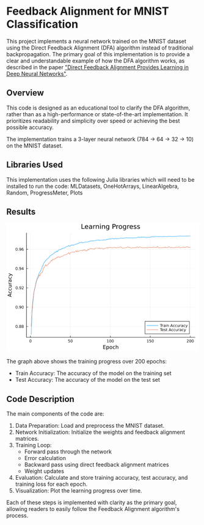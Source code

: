 # Feedback Alignment for MNIST Classification

This project implements a neural network trained on the MNIST dataset using the Direct Feedback Alignment (DFA) algorithm instead of traditional backpropagation. The primary goal of this implementation is to provide a clear and understandable example of how the DFA algorithm works, as described in the paper ["Direct Feedback Alignment Provides Learning in Deep Neural Networks"](https://arxiv.org/abs/1609.01596).

## Overview

This code is designed as an educational tool to clarify the DFA algorithm, rather than as a high-performance or state-of-the-art implementation. It prioritizes readability and simplicity over speed or achieving the best possible accuracy.

The implementation trains a 3-layer neural network (784 -> 64 -> 32 -> 10) on the MNIST dataset.

## Libraries Used

This implementation uses the following Julia libraries which will need to be installed to run the code: MLDatasets, OneHotArrays, LinearAlgebra, Random, ProgressMeter, Plots

## Results

![Learning Progress](learning_progress.png)

The graph above shows the training progress over 200 epochs:

- Train Accuracy: The accuracy of the model on the training set
- Test Accuracy: The accuracy of the model on the test set

## Code Description

The main components of the code are:

1. Data Preparation: Load and preprocess the MNIST dataset.
2. Network Initialization: Initialize the weights and feedback alignment matrices.
3. Training Loop:
   - Forward pass through the network
   - Error calculation
   - Backward pass using direct feedback alignment matrices
   - Weight updates
4. Evaluation: Calculate and store training accuracy, test accuracy, and training loss for each epoch.
5. Visualization: Plot the learning progress over time.

Each of these steps is implemented with clarity as the primary goal, allowing readers to easily follow the Feedback Alignment algorithm's process.
